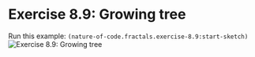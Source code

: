 # Exercise 8.9: Growing tree

Run this example:  `(nature-of-code.fractals.exercise-8.9:start-sketch)`
![Exercise 8.9: Growing tree](https://raw.githubusercontent.com/mark-gerarts/nature-of-code/master/screenshots/Exercise%208.9%3A%20Growing%20tree.gif "Unfortunately, the frame rate of the gif isn't high enough :(")

